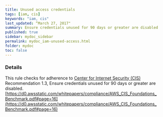 ```yaml
---
title: Unused access credentials
tags: [iam, cis]
keywords: "iam, cis"
last_updated: “March 27, 2017"
summary: Ensure credentials unused for 90 days or greater are disabled.
published: true
sidebar: mydoc_sidebar
permalink: mydoc_iam-unused-access.html
folder: mydoc
toc: false
---
```


### Details  
This rule checks for adherence to [Center for Internet Security (CIS)](https://www.cisecurity.org/) Recommendation 1.3, Ensure credentials unused for 90 days or greater are disabled. [https://d0.awsstatic.com/whitepapers/compliance/AWS_CIS_Foundations_Benchmark.pdf#page=16](https://d0.awsstatic.com/whitepapers/compliance/AWS_CIS_Foundations_Benchmark.pdf#page=16) 
